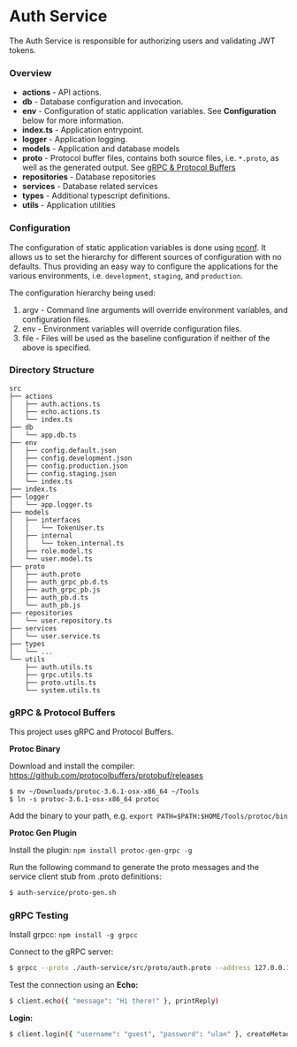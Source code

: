 # Auth Service

The Auth Service is responsible for authorizing users and validating JWT tokens.

### Overview

- **actions** - API actions.
- **db** - Database configuration and invocation.
- **env** - Configuration of static application variables. See **Configuration** below for more information.
- **index.ts** - Application entrypoint.
- **logger** - Application logging.
- **models** - Application and database models
- **proto** - Protocol buffer files, contains both source files, i.e. `*.proto`, as well as the generated output. See [gRPC & Protocol Buffers](#grpc-&-protocol-buffers)
- **repositories** - Database repositories
- **services** - Database related services
- **types** - Additional typescript definitions.
- **utils** - Application utilities

### Configuration

The configuration of static application variables is done using [nconf](https://github.com/indexzero/nconf). It allows us to set the hierarchy for different sources of configuration with no defaults. Thus providing an easy way to configure the applications for the various environments, i.e. `development`, `staging`, and `production`.

The configuration hierarchy being used:

1.  argv - Command line arguments will override environment variables, and configuration files.
2.  env - Environment variables will override configuration files.
3.  file - Files will be used as the baseline configuration if neither of the above is specified.

### Directory Structure

```
src
├── actions
│   ├── auth.actions.ts
│   ├── echo.actions.ts
│   └── index.ts
├── db
│   └── app.db.ts
├── env
│   ├── config.default.json
│   ├── config.development.json
│   ├── config.production.json
│   ├── config.staging.json
│   └── index.ts
├── index.ts
├── logger
│   └── app.logger.ts
├── models
│   ├── interfaces
│   │   └── TokenUser.ts
│   ├── internal
│   │   └── token.internal.ts
│   ├── role.model.ts
│   └── user.model.ts
├── proto
│   ├── auth.proto
│   ├── auth_grpc_pb.d.ts
│   ├── auth_grpc_pb.js
│   ├── auth_pb.d.ts
│   └── auth_pb.js
├── repositories
│   └── user.repository.ts
├── services
│   └── user.service.ts
├── types
│   └── ...
└── utils
    ├── auth.utils.ts
    ├── grpc.utils.ts
    ├── proto.utils.ts
    └── system.utils.ts
```

### gRPC & Protocol Buffers

This project uses gRPC and Protocol Buffers.

**Protoc Binary**

Download and install the compiler: https://github.com/protocolbuffers/protobuf/releases

```
$ mv ~/Downloads/protoc-3.6.1-osx-x86_64 ~/Tools
$ ln -s protoc-3.6.1-osx-x86_64 protoc
```

Add the binary to your path, e.g. `export PATH=$PATH:$HOME/Tools/protoc/bin`

**Protoc Gen Plugin**

Install the plugin: `npm install protoc-gen-grpc -g`

Run the following command to generate the proto messages and the service client stub from .proto definitions:

```bash
$ auth-service/proto-gen.sh
```

### gRPC Testing

Install grpcc: `npm install -g grpcc`

Connect to the gRPC server:

```bash
$ grpcc --proto ./auth-service/src/proto/auth.proto --address 127.0.0.1:8080 -i
```

Test the connection using an **Echo:**

```bash
$ client.echo({ "message": "Hi there!" }, printReply)
```

**Login:**

```bash
$ client.login({ "username": "guest", "password": "ulan" }, createMetadata({ "x-access-token": "secret"}), printReply)
```
